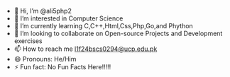 - 👋 Hi, I’m @ali5php2
- 👀 I’m interested in Computer Science
- 🌱 I’m currently learning C,C++,Html,Css,Php,Go,and Phython  
- 💞️ I’m looking to collaborate on Open-source Projects and Development exercises
- 📫 How to reach me l1f24bscs0294@ucp.edu.pk
- 😄 Pronouns: He/Him
- ⚡ Fun fact: No Fun Facts Here!!!!!

<!---
ali5php2/ali5php2 is a ✨ special ✨ repository because its `README.md` (this file) appears on your GitHub profile.
You can click the Preview link to take a look at your changes.
--->
